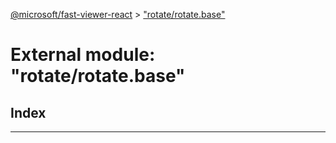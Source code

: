 [@microsoft/fast-viewer-react](../README.md) > ["rotate/rotate.base"](../modules/_rotate_rotate_base_.md)

# External module: "rotate/rotate.base"

## Index

---

